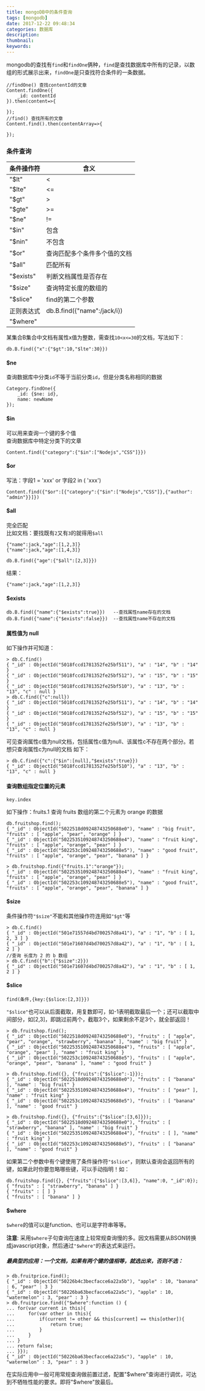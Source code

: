 ```yaml
---
title: mongoDB中的条件查询
tags: [mongodb]
date: 2017-12-22 09:48:34
categories: 数据库
description:
thumbnail:
keywords:
---
```


mongodb的查找有`find`和`findOne`俩种，`find`是查找数据库中所有的记录，以数组的形式展示出来，`findOne`是只查找符合条件的一条数据。
```
//findOne() 查找contentId的文章
Content.findOne({
    _id: contentId
}).then(content=>{

});
//find() 查找所有的文章
Content.find().then(contentArray=>{

});
```
<!-- more -->
### 条件查询


条件操作符 | 含义
---|---
"$lt" |  <
"$lte" |  <=
"$gt"| >
"$gte"| >=
"$ne"| !=
"$in"| 包含
"$nin"| 不包含
"$or" | 查询匹配多个条件多个值的文档
"$all" | 匹配所有
"$exists"| 判断文档属性是否存在
"$size" | 查询特定长度的数组的
"$slice"| find的第二个参数
正则表达式 | db.B.find({"name":/jack/i})
"$where" | 

某集合B集合中文档有属性x值为整数，需查找`10<x<=30`的文档，写法如下：
```
db.B.find({"x":{"$gt":10,"$lte":30}})
```
#### $ne 
查询数据库中分类`id`不等于当前分类`id`，但是分类名称相同的数据
```
Category.findOne({
    _id: {$ne: id},
    name: newName
});
```
#### $in
可以用来查询一个键的多个值  
查询数据库中特定分类下的文章
```
Content.find({"category":{"$in":["Nodejs","CSS"]}})
```
#### $or 
写法：字段1 = 'xxx' or 字段2 in ( 'xxx')  
```
Content.find({"$or":[{"category":{"$in":["Nodejs","CSS"]},{"author": "admin"}}]})
```
#### $all
完全匹配  
比如文档：要找既有`2`又有`3`的就得用`$all`
```
{"name":jack,"age":[1,2,3]}  
{"name":jack,"age":[1,4,3]} 

db.B.find({"age":{"$all":[2,3]}})
```
结果：
```
{"name":jack,"age":[1,2,3]}
```
#### $exists
```
db.B.find({"name":{"$exists":true}})   --查找属性name存在的文档
db.B.find({"name":{"$exists":false}})  --查找属性name不存在的文档
```
#### 属性值为 null
如下操作并可知道：
```
> db.C.find()
{ "_id" : ObjectId("5018fccd1781352fe25bf511"), "a" : "14", "b" : "14" }
{ "_id" : ObjectId("5018fccd1781352fe25bf512"), "a" : "15", "b" : "15" }
{ "_id" : ObjectId("5018fccd1781352fe25bf510"), "a" : "13", "b" : "13", "c" : null }
> db.C.find({"c":null})
{ "_id" : ObjectId("5018fccd1781352fe25bf511"), "a" : "14", "b" : "14" }
{ "_id" : ObjectId("5018fccd1781352fe25bf512"), "a" : "15", "b" : "15" }
{ "_id" : ObjectId("5018fccd1781352fe25bf510"), "a" : "13", "b" : "13", "c" : null }
```
可见查询属性c值为null文档，包括属性c值为null、该属性c不存在两个部分。若想只查询属性c为null的文档
如下：
```
> db.C.find({"c":{"$in":[null],"$exists":true}})
{ "_id" : ObjectId("5018fccd1781352fe25bf510"), "a" : "13", "b" : "13", "c" : null }
```
#### 查询数组指定位置的元素
```
key.index
```
如下操作：fruits.1 查询 fruits 数组的第二个元素为 orange 的数据
```
db.fruitshop.find();  
{ "_id" : ObjectId("5022518d09248743250688e0"), "name" : "big fruit", "fruits" : [ "apple", "pear", "orange" ] }  
{ "_id" : ObjectId("5022535109248743250688e4"), "name" : "fruit king", "fruits" : [ "apple", "orange", "pear" ] }  
{ "_id" : ObjectId("502253c109248743250688e5"), "name" : "good fruit", "fruits" : [ "apple", "orange", "pear", "banana" ] }  

> db.fruitshop.find({"fruits.1":"orange"});  
{ "_id" : ObjectId("5022535109248743250688e4"), "name" : "fruit king", "fruits" : [ "apple", "orange", "pear" ] }  
{ "_id" : ObjectId("502253c109248743250688e5"), "name" : "good fruit", "fruits" : [ "apple", "orange", "pear", "banana" ] }  
```
#### $size
条件操作符`"$size"`不能和其他操作符连用如`"$gt"`等  
```
> db.C.find()
{ "_id" : ObjectId("501e71557d4bd700257d8a41"), "a" : "1", "b" : [ 1, 2, 3 ] }
{ "_id" : ObjectId("501e71607d4bd700257d8a42"), "a" : "1", "b" : [ 1, 2 ] }
//查询 长度为 2 的 b 数组
> db.C.find({"b":{"$size":2}})
{ "_id" : ObjectId("501e71607d4bd700257d8a42"), "a" : "1", "b" : [ 1, 2 ] }
```
#### $slice
```
find(条件,{key:{$slice:[2,3]}})
```
`"$slice"`也可以从后面截取，用复数即可，如-1表明截取最后一个；还可以截取中间部分，如[2,3]，即跳过前两个，截取3个，如果剩余不足3个，就全部返回！
```
> db.fruitshop.find();  
{ "_id" : ObjectId("5022518d09248743250688e0"), "fruits" : [ "apple", "pear", "orange", "strawberry", "banana" ], "name" : "big fruit" }  
{ "_id" : ObjectId("5022535109248743250688e4"), "fruits" : [ "apple", "orange", "pear" ], "name" : "fruit king" }  
{ "_id" : ObjectId("502253c109248743250688e5"), "fruits" : [ "apple", "orange", "pear", "banana" ], "name" : "good fruit" }  

> db.fruitshop.find({}, {"fruits":{"$slice":-1}});  
{ "_id" : ObjectId("5022518d09248743250688e0"), "fruits" : [ "banana" ], "name" : "big fruit" }  
{ "_id" : ObjectId("5022535109248743250688e4"), "fruits" : [ "pear" ], "name" : "fruit king" }  
{ "_id" : ObjectId("502253c109248743250688e5"), "fruits" : [ "banana" ], "name" : "good fruit" }  

> db.fruitshop.find({}, {"fruits":{"$slice":[3,6]}});  
{ "_id" : ObjectId("5022518d09248743250688e0"), "fruits" : [ "strawberry", "banana" ], "name" : "big fruit" }  
{ "_id" : ObjectId("5022535109248743250688e4"), "fruits" : [ ], "name" : "fruit king" }  
{ "_id" : ObjectId("502253c109248743250688e5"), "fruits" : [ "banana" ], "name" : "good fruit" }  
```
如果第二个参数中有个键使用了条件操作符`"$slice"`，则默认查询会返回所有的键，如果此时你要忽略哪些键，可以手动指明！如：
```
db.fruitshop.find({}, {"fruits":{"$slice":[3,6]}, "name":0, "_id":0});  
{ "fruits" : [ "strawberry", "banana" ] }  
{ "fruits" : [ ] }  
{ "fruits" : [ "banana" ] }  
```
#### $where
`$where`的值可以是function、也可以是字符串等等。 

**注意**: 采用`$where`子句查询在速度上较常规查询慢的多。因文档需要从BSON转换成javascript对象，然后通过`"$where"`的表达式来运行。

##### 最典型的应用：一个文档，如果有两个键的值相等，就选出来，否则不选：
```
> db.fruitprice.find();  
{ "_id" : ObjectId("50226b4c3becfacce6a22a5b"), "apple" : 10, "banana" : 6, "pear" : 3 }  
{ "_id" : ObjectId("50226ba63becfacce6a22a5c"), "apple" : 10, "watermelon" : 3, "pear" : 3 }  
> db.fruitprice.find({"$where":function () {  
... for(var current in this){  
...     for(var other in this){  
...         if(current != other && this[current] == this[other]){  
...             return true;  
...         }  
...     }  
... }  
... return false;  
... }});  
{ "_id" : ObjectId("50226ba63becfacce6a22a5c"), "apple" : 10, "watermelon" : 3, "pear" : 3 }  
```
在实际应用中一般可用常规查询做前置过滤，配置"$where"查询进行调优，可达到不牺牲性能的要求。即将"$where"放最后。